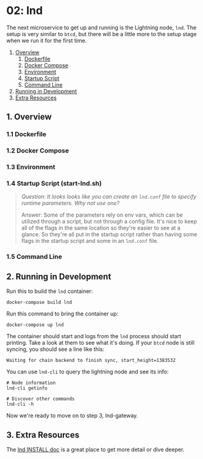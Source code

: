 # 02: lnd

The next microservice to get up and running is the Lightning node, `lnd`. The
setup is very similar to `btcd`, but there will be a little more to the setup
stage when we run it for the first time.

1. [Overview](#Overview)
    1. [Dockerfile](#Dockerfile)
    2. [Docker Compose](#DockerCompose)
    3. [Environment](#Environment)
    4. [Startup Script](#StartupScript)
    5. [Command Line](#CommandLine)
2. [Running in Development](#RunningInDevelopment)
3. [Extra Resources](#ExtraResources)

<a name="Overview" />

## 1. Overview

<a name="Dockerfile" />

### 1.1 Dockerfile

<a name="DockerCompose" />

### 1.2 Docker Compose

<a name="Environment" />

### 1.3 Environment

<a name="StartupScript" />

### 1.4 Startup Script (start-lnd.sh)

> _Question: It looks looks like you can create an `lnd.conf` file to specify
runtime parameters. Why not use one?_
>
> Answer: Some of the parameters rely on env vars, which can be utilized through
> a script, but not through a config file. It's nice to keep all of the flags in
the same location so they're easier to see at a glance. So they're all put in
the startup script rather than having some flags in the startup script and some
in an `lnd.conf` file.

<a name="CommandLine" />

### 1.5 Command Line

<a name="RunningInDevelopment" />

## 2. Running in Development

Run this to build the `lnd` container:

```shell script
docker-compose build lnd
```

Run this command to bring the container up:

```shell script
docker-compose up lnd
```

The container should start and logs from the `lnd` process should start
printing. Take a look at them to see what it's doing. If your `btcd` node is
still syncing, you should see a line like this:

```
Waiting for chain backend to finish sync, start_height=1383532
```

You can use `lnd-cli` to query the lightning node and see its info:

```shell script
# Node information
lnd-cli getinfo
```

```shell script
# Discover other commands
lnd-cli -h
```

Now we're ready to move on to step 3, lnd-gateway.

<a name="ExtraResources" />

## 3. Extra Resources

The [lnd INSTALL doc](https://github.com/lightningnetwork/lnd/blob/master/docs/INSTALL.md)
is a great place to get more detail or dive deeper.

